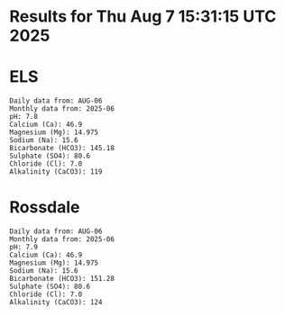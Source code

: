 # Results for Thu Aug  7 15:31:15 UTC 2025
# ELS
```
Daily data from: AUG-06
Monthly data from: 2025-06
pH: 7.8
Calcium (Ca): 46.9
Magnesium (Mg): 14.975
Sodium (Na): 15.6
Bicarbonate (HCO3): 145.18
Sulphate (SO4): 80.6
Chloride (Cl): 7.0
Alkalinity (CaCO3): 119
```
# Rossdale
```
Daily data from: AUG-06
Monthly data from: 2025-06
pH: 7.9
Calcium (Ca): 46.9
Magnesium (Mg): 14.975
Sodium (Na): 15.6
Bicarbonate (HCO3): 151.28
Sulphate (SO4): 80.6
Chloride (Cl): 7.0
Alkalinity (CaCO3): 124
```
